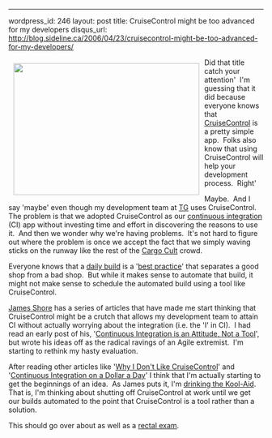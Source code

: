 --- 
wordpress_id: 246
layout: post
title: CruiseControl might be too advanced for my developers
disqus_url: http://blog.sideline.ca/2006/04/23/cruisecontrol-might-be-too-advanced-for-my-developers/

<p><img height="260" alt="" hspace="10" src="http://a876.g.akamai.net/7/876/1448/v00001/images.webmd.com/images/hw/media68/medical/hw/n1706.jpg" width="367" align="left" vspace="10" border="0" />Did that title catch your attention'  I'm guessing that it did because everyone knows that <a href="http://confluence.public.thoughtworks.org/display/CCNET/Welcome+to+CruiseControl.NET">CruiseControl</a> is a pretty simple app.  Folks also know that using CruiseControl will help your development process.  Right'</p>
<p>Maybe.  And I say 'maybe' even though my development team at <a title="TG - Where I work" href="http://www.telusgeomatics.com">TG</a> uses CruiseControl.  The problem is that we adopted CruiseControl as our <a href="http://confluence.public.thoughtworks.org/display/CCNET/What+is+Continuous+Integration">continuous integration</a> (CI) app without investing time and effort in discovering the reasons to use it.  And then we wonder why we're having problems.  It's not hard to figure out where the problem is once we accept the fact that we simply waving sticks on the runway like the rest of the <a href="http://en.wikipedia.org/wiki/Cargo_cult#History">Cargo Cult</a> crowd.</p>
<p>Everyone knows that a <a href="http://en.wikipedia.org/wiki/Daily_build">daily build</a> is a '<a href="http://www.stevemcconnell.com/bp04.htm">best practice</a>' that separates a good shop from a bad shop.  But while it makes sense to automate that build, it might not make sense to schedule the automated build using a tool like CruiseControl.</p>
<p><a href="http://www.jamesshore.com/">James Shore</a> has a series of articles that have made me start thinking that CruiseControl might be a crutch that allows my development team to attain CI without actually worrying about the integration (i.e. the 'I' in CI).  I had read an early post of his, '<a href="http://www.jamesshore.com/Blog/Continuous-Integration-is-an-Attitude.html">Continuous Integration is an Attitude, Not a Tool</a>', but wrote his ideas off as the radical ravings of an Agile extremist.  I'm starting to rethink my hasty evaluation.</p>
<p>After reading other articles like '<a href="http://www.jamesshore.com/Blog/Why%20I%20Dont%20Like%20CruiseControl.html">Why I Don't Like CruiseControl</a>' and '<a href="http://www.jamesshore.com/Blog/Continuous-Integration-on-a-Dollar-a-Day.html">Continuous Integration on a Dollar a Day</a>' I think that I'm actually starting to get the beginnings of an idea.  As James puts it, I'm <a href="http://en.wikipedia.org/wiki/Kool-Aid#.22Drinking_the_Kool-Aid.22">drinking the Kool-Aid</a>.  That is, I'm thinking about shutting off CruiseControl at work until we get our builds automated to the point that CruiseControl is a tool rather than a solution.</p>
<p>This should go over about as well as a <a href="http://www.webmd.com/hw/colorectal_cancer/hw4404.asp">rectal exam</a>.</p>
